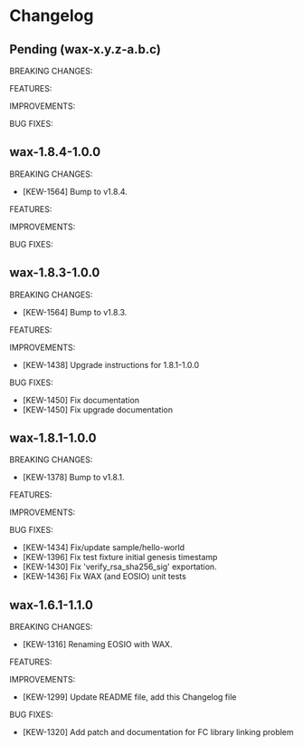 # Changelog

## Pending (wax-x.y.z-a.b.c)

BREAKING CHANGES:

FEATURES:

IMPROVEMENTS:

BUG FIXES:

## wax-1.8.4-1.0.0

BREAKING CHANGES:
- [KEW-1564] Bump to v1.8.4.

FEATURES:

IMPROVEMENTS:

BUG FIXES:

## wax-1.8.3-1.0.0

BREAKING CHANGES:
- [KEW-1564] Bump to v1.8.3.

FEATURES:

IMPROVEMENTS:
- [KEW-1438] Upgrade instructions for 1.8.1-1.0.0

BUG FIXES:
- [KEW-1450] Fix documentation
- [KEW-1450] Fix upgrade documentation

## wax-1.8.1-1.0.0

BREAKING CHANGES:
- [KEW-1378] Bump to v1.8.1.

FEATURES:

IMPROVEMENTS:

BUG FIXES:
- [KEW-1434] Fix/update sample/hello-world
- [KEW-1396] Fix test fixture initial genesis timestamp
- [KEW-1430] Fix 'verify_rsa_sha256_sig' exportation.
- [KEW-1436] Fix WAX (and EOSIO) unit tests

## wax-1.6.1-1.1.0

BREAKING CHANGES:
- [KEW-1316] Renaming EOSIO with WAX.

FEATURES:

IMPROVEMENTS:
- [KEW-1299] Update README file, add this Changelog file

BUG FIXES:
- [KEW-1320] Add patch and documentation for FC library linking problem
